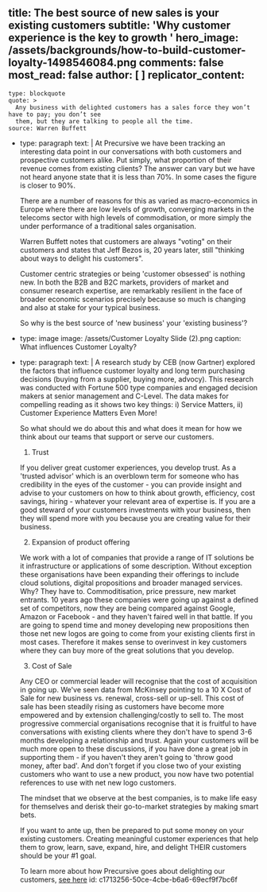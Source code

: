 title: The best source of new sales is your existing customers
subtitle: 'Why customer experience is the key to growth '
hero_image: /assets/backgrounds/how-to-build-customer-loyalty-1498546084.png
comments: false
most_read: false
author: [ ]
replicator_content:
  - 
    type: blockquote
    quote: >
      Any business with delighted customers has a sales force they won’t have to pay; you don’t see
      them, but they are talking to people all the time.
    source: Warren Buffett
  - 
    type: paragraph
    text: |
      At Precursive we have been tracking an interesting data point in our conversations with both customers and prospective customers alike. Put simply, what proportion of their revenue comes from existing clients? The answer can vary but we have not heard anyone state that it is less than 70%. In some cases the figure is closer to 90%.
      
      There are a number of reasons for this as varied as macro-economics in Europe where there are low levels of growth, converging markets in the telecoms sector with high levels of commodisation, or more simply the under performance of a traditional sales organisation.
      
      Warren Buffett notes that customers are always "voting" on their customers and states that Jeff Bezos is, 20 years later, still "thinking about ways to delight his customers".
      
      Customer centric strategies or being 'customer obsessed' is nothing new. In both the B2B and B2C markets, providers of market and consumer research expertise, are remarkably resilient in the face of broader economic scenarios precisely because so much is changing and also at stake for your typical business.
      
      So why is the best source of 'new business' your 'existing business'?
  - 
    type: image
    image: /assets/Customer Loyalty Slide (2).png
    caption: What influences Customer Loyalty?
  - 
    type: paragraph
    text: |
      A research study by CEB (now Gartner) explored the factors that influence customer loyalty and long term purchasing decisions (buying from a supplier, buying more, advocy). This research was conducted with Fortune 500 type companies and engaged decision makers at senior management and C-Level. The data makes for compelling reading as it shows two key things: i) Service Matters, ii) Customer Experience Matters Even More!
      
      So what should we do about this and what does it mean for how we think about our teams that support or serve our customers.
      
      1) Trust
      
      If you deliver great customer experiences, you develop trust. As a 'trusted advisor' which is an overblown term for someone who has credibility in the eyes of the customer - you can provide insight and advise to your customers on how to think about growth, efficiency, cost savings, hiring - whatever your relevant area of expertise is. If you are a good steward of your customers investments with your business, then they will spend more with you because you are creating value for their business.
      
      2) Expansion of product offering
      
      We work with a lot of companies that provide a range of IT solutions be it infrastructure or applications of some description. Without exception these organisations have been expanding their offerings to include cloud solutions, digital propositions and broader managed services. Why? They have to. Commoditisation, price pressure, new market entrants. 10 years ago these companies were going up against a defined set of competitors, now they are being compared against Google, Amazon or Facebook - and they haven't faired well in that battle. If you are going to spend time and money developing new propositions then those net new logos are going to come from your existing clients first in most cases. Therefore it makes sense to overinvest in key customers where they can buy more of the great solutions that you develop.
      
      3) Cost of Sale
      
      Any CEO or commercial leader will recognise that the cost of acquisition in going up. We've seen data from McKinsey pointing to a 10 X Cost of Sale for new business vs. renewal, cross-sell or up-sell. This cost of sale has been steadily rising as customers have become more empowered and by extension challenging/costly to sell to. The most progressive commercial organisations recognise that it is fruitful to have conversations with existing clients where they don't have to spend 3-6 months developing a relationship and trust. Again your customers will be much more open to these discussions, if you have done a great job in supporting them - if you haven't they aren't going to 'throw good money, after bad'. And don't forget if you close two of your existing customers who want to use a new product, you now have two potential references to use with net new logo customers.
      
      The mindset that we observe at the best companies, is to make life easy for themselves and derisk their go-to-market strategies by making smart bets.
      
      If you want to ante up, then be prepared to put some money on your existing customers. Creating meaningful customer experiences that help them to grow, learn, save, expand, hire, and delight THEIR customers should be your #1 goal.
      
      To learn more about how Precursive goes about delighting our customers, [see here](www.precursive.com/customers)
id: c1713256-50ce-4cbe-b6a6-69ecf9f7bc6f
